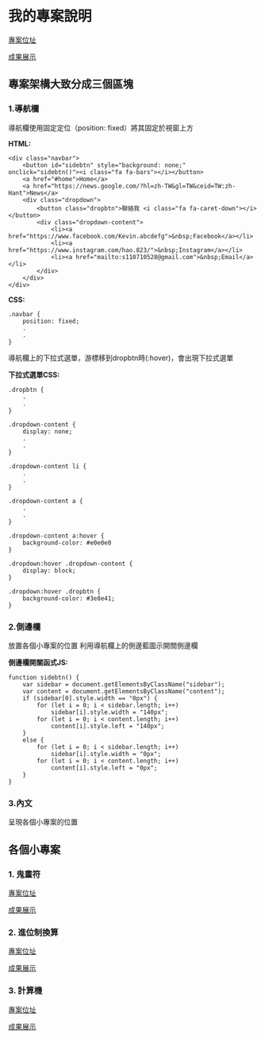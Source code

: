 # 我的專案說明
[專案位址](https://github.com/kevin823lin/wd107b/tree/master/exercise/05-final)

[成果展示](https://kevin823lin.github.io/wd107b/exercise/05-final/)

## 專案架構大致分成三個區塊

### 1.導航欄
導航欄使用固定定位（position: fixed）將其固定於視窗上方

**HTML:**

    <div class="navbar">
        <button id="sidebtn" style="background: none;" onclick="sidebtn()"><i class="fa fa-bars"></i></button>
        <a href="#home">Home</a>
        <a href="https://news.google.com/?hl=zh-TW&gl=TW&ceid=TW:zh-Hant">News</a>
        <div class="dropdown">
            <button class="dropbtn">聯絡我 <i class="fa fa-caret-down"></i></button>
            <div class="dropdown-content">
                <li><a href="https://www.facebook.com/Kevin.abcdefg">&nbsp;Facebook</a></li>
                <li><a href="https://www.instagram.com/hao.823/">&nbsp;Instagram</a></li>
                <li><a href="mailto:s110710528@gmail.com">&nbsp;Email</a></li>
            </div>
        </div>
    </div>

**CSS:**

    .navbar {
        position: fixed;
        .
        .
    }

導航欄上的下拉式選單，游標移到dropbtn時(:hover)，會出現下拉式選單

**下拉式選單CSS:**

    .dropbtn {
        .
        .
    }

    .dropdown-content {
        display: none;
        .
        .
    }

    .dropdown-content li {
        .
        .
    }

    .dropdown-content a {
        .
        .
    }

    .dropdown-content a:hover {
        background-color: #e0e0e0
    }

    .dropdown:hover .dropdown-content {
        display: block;
    }

    .dropdown:hover .dropbtn {
        background-color: #3e8e41;
    }

### 2.側邊欄
放置各個小專案的位置
利用導航欄上的側邊藍圖示開關側邊欄

**側邊欄開關函式JS:**

    function sidebtn() {
        var sidebar = document.getElementsByClassName("sidebar");
        var content = document.getElementsByClassName("content");
        if (sidebar[0].style.width == "0px") {
            for (let i = 0; i < sidebar.length; i++)
                sidebar[i].style.width = "140px";
            for (let i = 0; i < content.length; i++)
                content[i].style.left = "140px";
        }
        else {
            for (let i = 0; i < sidebar.length; i++)
                sidebar[i].style.width = "0px";
            for (let i = 0; i < content.length; i++)
                content[i].style.left = "0px";
        }
    }

### 3.內文
呈現各個小專案的位置

## 各個小專案

### 1. 鬼畫符
[專案位址](https://github.com/kevin823lin/wd107b/tree/master/exercise/05-final/canvas)

[成果展示](https://kevin823lin.github.io/wd107b/exercise/05-final/canvas/canvas.html)

### 2. 進位制換算
[專案位址](https://github.com/kevin823lin/wd107b/tree/master/exercise/05-final/dec)

[成果展示](https://kevin823lin.github.io/wd107b/exercise/05-final/dec/dec.html)

### 3. 計算機
[專案位址](https://github.com/kevin823lin/wd107b/tree/master/exercise/05-final/claculator)

[成果展示](https://kevin823lin.github.io/wd107b/exercise/05-final/claculator/claculator.html)
